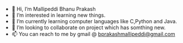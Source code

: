 - 👋 Hi, I’m Mallipeddi Bhanu Prakash 
- 👀 I’m interested in learning new things.
- 🌱 I’m currently learning computer languages like C,Python and Java.
- 💞️ I’m looking to collaborate on project which has somthing new. 
- 📫 You can reach to me by gmail @ bprakashmallipeddi@gmail.com

<!---
bujoda537/bujoda537 is a ✨ special ✨ repository because its `README.md` (this file) appears on your GitHub profile.
You can click the Preview link to take a look at your changes.
--->
